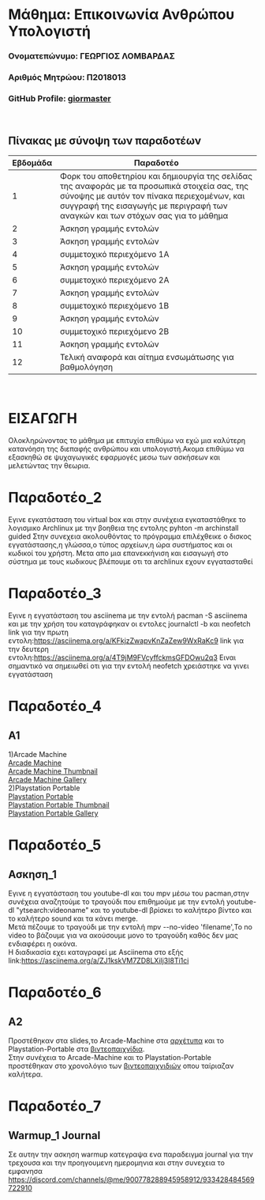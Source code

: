 # Μάθημα: Επικοινωνία Ανθρώπου Υπολογιστή

### Ονοματεπώνυμο: ΓΕΩΡΓΙΟΣ ΛΟΜΒΑΡΔΑΣ
### Αριθμός Μητρώου: Π2018013
### GitHub Profile: [giormaster](https://github.com/giormaster)
<br />

## Πίνακας με σύνοψη των παραδοτέων

| Εβδομάδα | Παραδοτέο |
| --- | --- |
| 1 | Φορκ του αποθετηρίου και δημιουργία της σελίδας της αναφοράς με τα προσωπικά στοιχεία σας, της σύνοψης με αυτόν τον πίνακα περιεχομένων, και συγγραφή της εισαγωγής με περιγραφή των αναγκών και των στόχων σας για το μάθημα |
| 2 | Άσκηση γραμμής εντολών |
| 3 | Άσκηση γραμμής εντολών |
| 4 | συμμετοχικό περιεχόμενο 1A |
| 5 | Άσκηση γραμμής εντολών |
| 6 | συμμετοχικό περιεχόμενο 2A |
| 7 | Άσκηση γραμμής εντολών |
| 8 | συμμετοχικό περιεχόμενο 1B |
| 9 | Άσκηση γραμμής εντολών |
| 10 | συμμετοχικό περιεχόμενο 2B |
| 11 | Άσκηση γραμμής εντολών |
| 12 | Τελική αναφορά και αίτημα ενσωμάτωσης για βαθμολόγηση |
<br />

# ΕΙΣΑΓΩΓΗ
Ολοκληρώνοντας το μάθημα με επιτυχία επιθύμω να εχώ μια καλύτερη κατανόηση της διεπαφής ανθρώπου και υπολογιστή.Ακομα επιθύμω να εξασκηθώ σε ψυχαγωγικές εφαρμογές μεσω των ασκήσεων και μελετώντας την θεωρια.
<br />
# Παραδοτέο_2
Εγινε εγκατάσταση του virtual box και στην συνέχεια εγκαταστάθηκε το λογισμικο Archlinux με την βοηθεια της εντολης pyhton -m archinstall guided
Στην συνεχεια ακολουθόντας το πρόγραμμα επιλέχθεικε ο δισκος εγγατάστασης,η γλώσσα,ο τύπος αρχείων,η ώρα συστήματος και οι κωδικοί του χρήστη.
Μετα απο μια επανεκκήνιση και εισαγωγή στο σύστημα με τους κωδικους βλέπουμε οτι τα archlinux εχουν εγγατασταθεί
<br />
# Παραδοτέο_3
Εγινε η εγγατάσταση του asciinema με την εντολή pacman -S asciinema και με την χρήση του καταγράφηκαν οι εντολες journalctl -b και neofetch
link για την πρωτη εντολη:https://asciinema.org/a/KFkjzZwapvKnZaZew9WxRaKc9
link για την δευτερη εντολη:https://asciinema.org/a/4T9jM9FVcyffckmsGFDOwu2q3
Ειναι σημαντικό να σημειωθεί οτι για την εντολή neofetch χρειάστηκε να γινει εγγατάσταση
# Παραδοτέο_4
## Α1 <br />
1)Arcade Machine <br />
[Arcade Machine](https://github.com/giormaster/images/blob/%CE%A02018013/Arcade-Machine.jpg)<br />
[Arcade Machine Thumbnail](https://github.com/giormaster/images/blob/%CE%A02018013/Arcade-Machine-Thumb.jpg)<br />
[Arcade Machine Gallery](https://github.com/giormaster/_gallery/blob/%CE%A02018013/Arcade-Machine.md)
<br />
2)Playstation Portable<br />
[Playstation Portable](https://github.com/giormaster/images/blob/%CE%A02018013/Playstation-Portable.jpg)<br />
[Playstation Portable Thumbnail](https://github.com/giormaster/images/blob/%CE%A02018013/Playstation-Portable-thumb.jpg)<br />
[Playstation Portable Gallery](https://github.com/giormaster/_gallery/blob/%CE%A02018013/Playstation-Portable.md)<br />
# Παραδοτέο_5
## Ασκηση_1 <br />
Εγινε η εγγατάσταση του youtube-dl και του mpv μέσω του pacman,στην συνέχεια αναζητούμε το τραγούδι που επιθημούμε με την εντολή youtube-dl "ytsearch:videoname" και το 
youtube-dl βρίσκει το καλήτερο βίντεο και το καλήτερο sound και τα κάνει merge.<br />
Μετά πέζουμε το τραγούδι με την εντολή mpv --no-video 'filename',Το no video to βάζουμε για να ακούσουμε μονο το τραγούδη καθός δεν μας ενδιαφέρει η οικόνα.<br />
Η διαδικασία εχει καταγραφεί με Asciinema στο εξής link:https://asciinema.org/a/ZJ1kskVM7ZD8LXilj3I8Ti1ci <br />
# Παραδοτέο_6
## Α2 <br />
Προστέθηκαν στα slides,το Arcade-Machine στα [αρχέτυπα](https://github.com/giormaster/site/blob/%CE%A02018013/_slides/archetypes.md) και το Playstation-Portable στα [βιντεοπαιχνίδια](https://github.com/giormaster/site/blob/%CE%A02018013/_slides/videogames.md). <br />
Στην συνέχεια το Arcade-Machine και το Playstation-Portable προστέθηκαν στο χρονολόγιο των [βιντεοπαιχνιδιών](https://github.com/giormaster/site/blob/%CE%A02018013/_timeline/videogames.md) οπου ταίριαζαν καλήτερα.
# Παραδοτέο_7
## Warmup_1 Journal <br />
Σε αυτην την ασκηση warmup κατεγραψα ενα παραδειγμα journal για την τρεχουσα και την προηγουμενη ημερομηνια και στην συνεχεια το εμφανησα
https://discord.com/channels/@me/900778288945958912/933428484569722910

